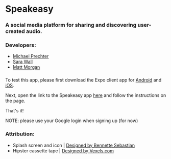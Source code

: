 # Speakeasy
### A social media platform for sharing and discovering user-created audio.


### Developers:
- [Michael Prechter](https://github.com/prechter)
- [Sara Wall](https://github.com/swallsy)
- [Matt Morgan](https://github.com/mmorgan6)

###

To test this app, please first download the Expo client app for [Android](https://play.google.com/store/apps/details?id=host.exp.exponent&hl=en) and [iOS](https://itunes.apple.com/us/app/expo-client/id982107779?mt=8).

Next, open the link to the Speakeasy app [here](https://exp.host/@prechter/speakeasy) and follow the instructions on the page.

That's it!

NOTE: please use your Google login when signing up (for now)


### Attribution:
- Splash screen and icon | [Designed by Bennette Sebastian](https://www.bennettesebastian.com/)
- Hipster cassette tape | [Designed by Vexels.com](https://www.vexels.com/vectors/preview/130936/hipster-cassette-tape)
